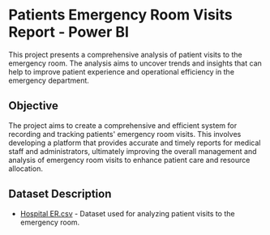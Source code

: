 # Patients Emergency Room Visits Report - Power BI
This project presents a comprehensive analysis of patient visits to the emergency room. The analysis aims to uncover trends and insights that can help to improve patient experience and operational efficiency in the emergency department.

## Objective
The project aims to create a comprehensive and efficient system for recording and tracking patients' emergency room visits. This involves developing a platform that provides accurate and timely reports for medical staff and administrators, ultimately improving the overall management and analysis of emergency room visits to enhance patient care and resource allocation.

## Dataset Description
- [Hospital ER.csv](https://github.com/user-attachments/files/15525327/Hospital.ER.csv) - Dataset used for analyzing patient visits to the emergency room.
